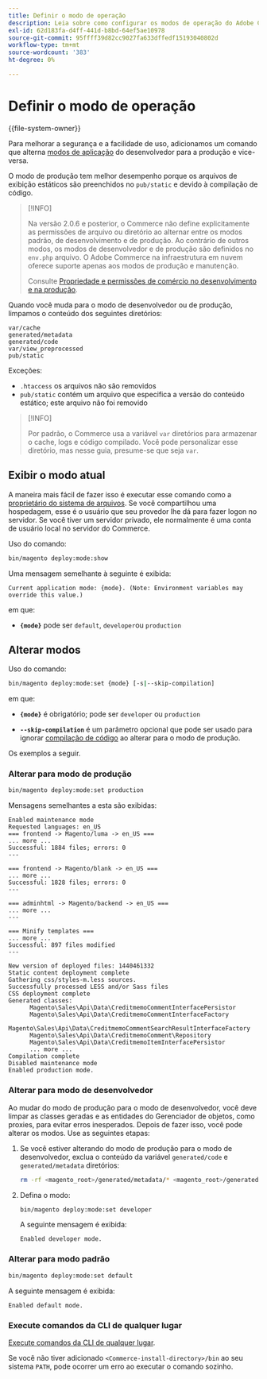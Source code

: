 ```yaml
---
title: Definir o modo de operação
description: Leia sobre como configurar os modos de operação do Adobe Commerce.
exl-id: 62d183fa-d4ff-441d-b8bd-64ef5ae10978
source-git-commit: 95ffff39d82cc9027fa633dffedf15193040802d
workflow-type: tm+mt
source-wordcount: '383'
ht-degree: 0%

---
```


# Definir o modo de operação

{{file-system-owner}}

Para melhorar a segurança e a facilidade de uso, adicionamos um comando que alterna [modos de aplicação](../bootstrap/application-modes.md) do desenvolvedor para a produção e vice-versa.

O modo de produção tem melhor desempenho porque os arquivos de exibição estáticos são preenchidos no `pub/static` e devido à compilação de código.

>[!INFO]
>
>Na versão 2.0.6 e posterior, o Commerce não define explicitamente as permissões de arquivo ou diretório ao alternar entre os modos padrão, de desenvolvimento e de produção. Ao contrário de outros modos, os modos de desenvolvedor e de produção são definidos no `env.php` arquivo. O Adobe Commerce na infraestrutura em nuvem oferece suporte apenas aos modos de produção e manutenção.
>
>Consulte [Propriedade e permissões de comércio no desenvolvimento e na produção](../deployment/file-system-permissions.md).

Quando você muda para o modo de desenvolvedor ou de produção, limpamos o conteúdo dos seguintes diretórios:

```terminal
var/cache
generated/metadata
generated/code
var/view_preprocessed
pub/static
```

Exceções:

- `.htaccess` os arquivos não são removidos
- `pub/static` contém um arquivo que especifica a versão do conteúdo estático; este arquivo não foi removido

>[!INFO]
>
>Por padrão, o Commerce usa a variável `var` diretórios para armazenar o cache, logs e código compilado. Você pode personalizar esse diretório, mas nesse guia, presume-se que seja `var`.

## Exibir o modo atual

A maneira mais fácil de fazer isso é executar esse comando como a [proprietário do sistema de arquivos](../../installation/prerequisites/file-system/overview.md). Se você compartilhou uma hospedagem, esse é o usuário que seu provedor lhe dá para fazer logon no servidor. Se você tiver um servidor privado, ele normalmente é uma conta de usuário local no servidor do Commerce.

Uso do comando:

```bash
bin/magento deploy:mode:show
```

Uma mensagem semelhante à seguinte é exibida:

```terminal
Current application mode: {mode}. (Note: Environment variables may override this value.)
```

em que:

- **`{mode}`** pode ser `default`, `developer`ou `production`

## Alterar modos

Uso do comando:

```bash
bin/magento deploy:mode:set {mode} [-s|--skip-compilation]
```

em que:

- **`{mode}`** é obrigatório; pode ser `developer` ou `production`

- **`--skip-compilation`** é um parâmetro opcional que pode ser usado para ignorar [compilação de código](../cli/code-compiler.md) ao alterar para o modo de produção.

Os exemplos a seguir.

### Alterar para modo de produção

```bash
bin/magento deploy:mode:set production
```

Mensagens semelhantes a esta são exibidas:

```terminal
Enabled maintenance mode
Requested languages: en_US
=== frontend -> Magento/luma -> en_US ===
... more ...
Successful: 1884 files; errors: 0
---

=== frontend -> Magento/blank -> en_US ===
... more ...
Successful: 1828 files; errors: 0
---

=== adminhtml -> Magento/backend -> en_US ===
... more ...
---

=== Minify templates ===
... more ...
Successful: 897 files modified
---

New version of deployed files: 1440461332
Static content deployment complete
Gathering css/styles-m.less sources.
Successfully processed LESS and/or Sass files
CSS deployment complete
Generated classes:
      Magento\Sales\Api\Data\CreditmemoCommentInterfacePersistor
      Magento\Sales\Api\Data\CreditmemoCommentInterfaceFactory
      Magento\Sales\Api\Data\CreditmemoCommentSearchResultInterfaceFactory
      Magento\Sales\Api\Data\CreditmemoComment\Repository
      Magento\Sales\Api\Data\CreditmemoItemInterfacePersistor
      ... more ...
Compilation complete
Disabled maintenance mode
Enabled production mode.
```

### Alterar para modo de desenvolvedor

Ao mudar do modo de produção para o modo de desenvolvedor, você deve limpar as classes geradas e as entidades do Gerenciador de objetos, como proxies, para evitar erros inesperados. Depois de fazer isso, você pode alterar os modos. Use as seguintes etapas:

1. Se você estiver alterando do modo de produção para o modo de desenvolvedor, exclua o conteúdo da variável `generated/code` e `generated/metadata` diretórios:

   ```bash
   rm -rf <magento_root>/generated/metadata/* <magento_root>/generated/code/*
   ```

1. Defina o modo:

   ```bash
   bin/magento deploy:mode:set developer
   ```

   A seguinte mensagem é exibida:

   ```terminal
   Enabled developer mode.
   ```

### Alterar para modo padrão

```bash
bin/magento deploy:mode:set default
```

A seguinte mensagem é exibida:

```terminal
Enabled default mode.
```

### Execute comandos da CLI de qualquer lugar

[Execute comandos da CLI de qualquer lugar](../cli/config-cli.md#config-install-cli-first).

Se você não tiver adicionado `<Commerce-install-directory>/bin` ao seu sistema `PATH`, pode ocorrer um erro ao executar o comando sozinho.
